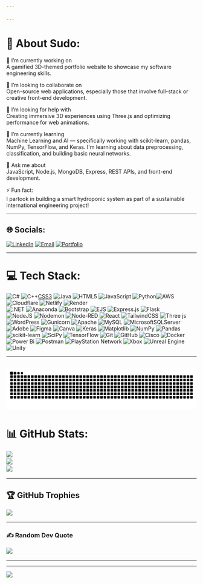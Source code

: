 ```yaml
---

---
```

# 💫 About Sudo:
🔭 I’m currently working on  
A gamified 3D-themed portfolio website to showcase my software engineering skills.

🤝 I’m looking to collaborate on  
Open-source web applications, especially those that involve full-stack or creative front-end development.

👐 I’m looking for help with  
Creating immersive 3D experiences using Three.js and optimizing performance for web animations.

🌱 I’m currently learning  
Machine Learning and AI — specifically working with scikit-learn, pandas, NumPy, TensorFlow, and Keras. I'm learning about data preprocessing, classification, and building basic neural networks.

💬 Ask me about  
JavaScript, Node.js, MongoDB, Express, REST APIs, and front-end development.

⚡ Fun fact:  
I partook in building a smart hydroponic system as part of a sustainable international engineering project!

---

## 🌐 Socials:
[![LinkedIn](https://img.shields.io/badge/LinkedIn-%230077B5.svg?logo=linkedin&logoColor=white)](https://www.linkedin.com/in/sfundo-khumalo-243313249)
[![Email](https://img.shields.io/badge/Email-D14836?logo=gmail&logoColor=white)](mailto:sudosfundo01@gmail.com)
[![Portfolio](https://img.shields.io/badge/Portfolio-121212?logo=vercel&logoColor=white)](https://portfolio-10u5.onrender.com)


---

# 💻 Tech Stack:
![C#](https://img.shields.io/badge/c%23-%23239120.svg?style=for-the-badge&logo=csharp&logoColor=white)  ![C++](https://img.shields.io/badge/c++-%2300599C.svg?style=for-the-badge&logo=c%2B%2B&logoColor=white)[CSS3](https://img.shields.io/badge/css3-%231572B6.svg?style=for-the-badge&logo=css3&logoColor=white)  ![Java](https://img.shields.io/badge/java-%23ED8B00.svg?style=for-the-badge&logo=openjdk&logoColor=white)  ![HTML5](https://img.shields.io/badge/html5-%23E34F26.svg?style=for-the-badge&logo=html5&logoColor=white)  ![JavaScript](https://img.shields.io/badge/javascript-%23323330.svg?style=for-the-badge&logo=javascript&logoColor=%23F7DF1E)  ![Python](https://img.shields.io/badge/python-3670A0?style=for-the-badge&logo=python&logoColor=ffdd54)![AWS](https://img.shields.io/badge/AWS-%23FF9900.svg?style=for-the-badge&logo=amazon-aws&logoColor=white)  ![Cloudflare](https://img.shields.io/badge/Cloudflare-F38020?style=for-the-badge&logo=Cloudflare&logoColor=white)  ![Netlify](https://img.shields.io/badge/netlify-%23000000.svg?style=for-the-badge&logo=netlify&logoColor=#00C7B7)  ![Render](https://img.shields.io/badge/Render-%46E3B7.svg?style=for-the-badge&logo=render&logoColor=white)  
![.NET](https://img.shields.io/badge/.NET-5C2D91?style=for-the-badge&logo=.net&logoColor=white)  ![Anaconda](https://img.shields.io/badge/Anaconda-%2344A833.svg?style=for-the-badge&logo=anaconda&logoColor=white)  ![Bootstrap](https://img.shields.io/badge/bootstrap-%238511FA.svg?style=for-the-badge&logo=bootstrap&logoColor=white)  ![EJS](https://img.shields.io/badge/ejs-%23B4CA65.svg?style=for-the-badge&logo=ejs&logoColor=black)  ![Express.js](https://img.shields.io/badge/express.js-%23404d59.svg?style=for-the-badge&logo=express&logoColor=%2361DAFB)  ![Flask](https://img.shields.io/badge/flask-%23000.svg?style=for-the-badge&logo=flask&logoColor=white)  
![NodeJS](https://img.shields.io/badge/node.js-6DA55F?style=for-the-badge&logo=node.js&logoColor=white)  ![Nodemon](https://img.shields.io/badge/NODEMON-%23323330.svg?style=for-the-badge&logo=nodemon&logoColor=%BBDEAD)  ![Node-RED](https://img.shields.io/badge/Node--RED-%238F0000.svg?style=for-the-badge&logo=node-red&logoColor=white)  ![React](https://img.shields.io/badge/react-%2320232a.svg?style=for-the-badge&logo=react&logoColor=%2361DAFB)  ![TailwindCSS](https://img.shields.io/badge/tailwindcss-%2338B2AC.svg?style=for-the-badge&logo=tailwind-css&logoColor=white)  ![Three js](https://img.shields.io/badge/threejs-black?style=for-the-badge&logo=three.js&logoColor=white)  ![WordPress](https://img.shields.io/badge/WordPress-%23117AC9.svg?style=for-the-badge&logo=WordPress&logoColor=white)  ![Gunicorn](https://img.shields.io/badge/gunicorn-%298729.svg?style=for-the-badge&logo=gunicorn&logoColor=white)  ![Apache](https://img.shields.io/badge/apache-%23D42029.svg?style=for-the-badge&logo=apache&logoColor=white)  ![MySQL](https://img.shields.io/badge/mysql-4479A1.svg?style=for-the-badge&logo=mysql&logoColor=white)  ![MicrosoftSQLServer](https://img.shields.io/badge/Microsoft%20SQL%20Server-CC2927?style=for-the-badge&logo=microsoft%20sql%20server&logoColor=white)  ![Adobe](https://img.shields.io/badge/adobe-%23FF0000.svg?style=for-the-badge&logo=adobe&logoColor=white)  ![Figma](https://img.shields.io/badge/figma-%23F24E1E.svg?style=for-the-badge&logo=figma&logoColor=white)  ![Canva](https://img.shields.io/badge/Canva-%2300C4CC.svg?style=for-the-badge&logo=Canva&logoColor=white)  ![Keras](https://img.shields.io/badge/Keras-%23D00000.svg?style=for-the-badge&logo=Keras&logoColor=white)  ![Matplotlib](https://img.shields.io/badge/Matplotlib-%23ffffff.svg?style=for-the-badge&logo=Matplotlib&logoColor=black)  ![NumPy](https://img.shields.io/badge/numpy-%23013243.svg?style=for-the-badge&logo=numpy&logoColor=white)  ![Pandas](https://img.shields.io/badge/pandas-%23150458.svg?style=for-the-badge&logo=pandas&logoColor=white)  ![scikit-learn](https://img.shields.io/badge/scikit--learn-%23F7931E.svg?style=for-the-badge&logo=scikit-learn&logoColor=white)  ![SciPy](https://img.shields.io/badge/SciPy-%230C55A5.svg?style=for-the-badge&logo=scipy&logoColor=white)  ![TensorFlow](https://img.shields.io/badge/TensorFlow-%23FF6F00.svg?style=for-the-badge&logo=TensorFlow&logoColor=white)  ![Git](https://img.shields.io/badge/git-%23F05033.svg?style=for-the-badge&logo=git&logoColor=white)  ![GitHub](https://img.shields.io/badge/github-%23121011.svg?style=for-the-badge&logo=github&logoColor=white)  ![Cisco](https://img.shields.io/badge/cisco-%23049fd9.svg?style=for-the-badge&logo=cisco&logoColor=black)  ![Docker](https://img.shields.io/badge/docker-%230db7ed.svg?style=for-the-badge&logo=docker&logoColor=white) ![Power Bi](https://img.shields.io/badge/power_bi-F2C811?style=for-the-badge&logo=powerbi&logoColor=black)  ![Postman](https://img.shields.io/badge/Postman-FF6C37?style=for-the-badge&logo=postman&logoColor=white)  ![PlayStation Network](https://img.shields.io/badge/PSN-%230070D1.svg?style=for-the-badge&logo=Playstation&logoColor=white)  ![Xbox](https://img.shields.io/badge/xbox-%23107C10.svg?style=for-the-badge&logo=xbox&logoColor=white)  ![Unreal Engine](https://img.shields.io/badge/unrealengine-%23313131.svg?style=for-the-badge&logo=unrealengine&logoColor=white)  ![Unity](https://img.shields.io/badge/unity-%23000000.svg?style=for-the-badge&logo=unity&logoColor=white)  

---
![snake gif](https://github.com/SudoSfundo/SudoSfundo/blob/output/github-snake-dark.svg)
---

# 📊 GitHub Stats:
![](https://github-readme-stats.vercel.app/api?username=SudoSfundo&theme=holi&hide_border=false&include_all_commits=false&count_private=false)  
![](https://nirzak-streak-stats.vercel.app/?user=SudoSfundo&theme=holi&hide_border=false)  
![](https://github-readme-stats.vercel.app/api/top-langs/?username=SudoSfundo&theme=holi&hide_border=false&layout=compact)

---

## 🏆 GitHub Trophies
![](https://github-profile-trophy.vercel.app/?username=SudoSfundo&theme=dark&no-frame=false&no-bg=false&margin-w=4)

---

### ✍️ Random Dev Quote
![](https://quotes-github-readme.vercel.app/api?type=horizontal&theme=dark)

---

---

[![](https://visitcount.itsvg.in/api?id=SudoSfundo&icon=2&color=1)](https://visitcount.itsvg.in)

<!-- Proudly created with GPRM ( https://gprm.itsvg.in ) -->


